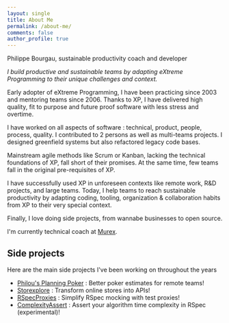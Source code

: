 ```yaml
---
layout: single
title: About Me
permalink: /about-me/
comments: false
author_profile: true
---
```

Philippe Bourgau, sustainable productivity coach and developer

*I build productive and sustainable teams by adapting eXtreme Programming to their unique challenges and context.*

Early adopter of eXtreme Programming, I have been practicing since 2003 and mentoring teams since 2006. Thanks to XP, I have delivered high quality, fit to purpose and future proof software with less stress and overtime.

I have worked on all aspects of software : technical, product, people, process, quality. I contributed to 2 persons as well as multi-teams projects. I designed greenfield systems but also refactored legacy code bases.

Mainstream agile methods like Scrum or Kanban, lacking the technical foundations of XP, fall short of their promises. At the same time, few teams fall in the original pre-requisites of XP.

I have successfully used XP in unforeseen contexts like remote work, R&D projects, and large teams. Today, I help teams to reach sustainable productivity by adapting coding, tooling, organization & collaboration habits from XP to their very special context.

Finally, I love doing side projects, from wannabe businesses to open source.

I'm currently technical coach at [Murex](http://www.murex.com).

## Side projects

Here are the main side projects I've been working on throughout the years

* [Philou's Planning Poker](http://philous-planning-poker.herokuapp.com) : Better poker estimates for remote teams!
* [Storexplore](http://philou.github.io/storexplore) : Transform online stores into APIs!
* [RSpecProxies](http://philou.github.io/rspecproxies) : Simplify RSpec mocking with test proxies!
* [ComplexityAssert](https://philippe.bourgau.net/complexity-assert/) : Assert your algorithm time complexity in RSpec (experimental)!
